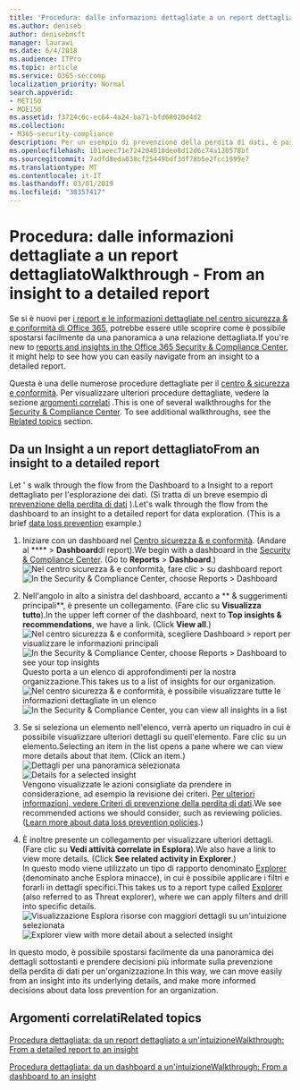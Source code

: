 ```yaml
---
title: 'Procedura: dalle informazioni dettagliate a un report dettagliato'
ms.author: deniseb
author: denisebmsft
manager: laurawi
ms.date: 6/4/2018
ms.audience: ITPro
ms.topic: article
ms.service: O365-seccomp
localization_priority: Normal
search.appverid:
- MET150
- MOE150
ms.assetid: f3724c6c-ec64-4a24-ba71-bfd68020d4d2
ms.collection:
- M365-security-compliance
description: Per un esempio di prevenzione della perdita di dati, è possibile passare da una &amp; panoramica a una relazione dettagliata nel centro sicurezza e conformità.
ms.openlocfilehash: 101aeec71e724204018dee8d12d6c74a120578bf
ms.sourcegitcommit: 7adfd8eda038cf25449bdf3df78b5e2fcc1999e7
ms.translationtype: MT
ms.contentlocale: it-IT
ms.lasthandoff: 03/01/2019
ms.locfileid: "30357417"
---
```

# <a name="walkthrough---from-an-insight-to-a-detailed-report"></a><span data-ttu-id="ad0ef-103">Procedura: dalle informazioni dettagliate a un report dettagliato</span><span class="sxs-lookup"><span data-stu-id="ad0ef-103">Walkthrough - From an insight to a detailed report</span></span>

<span data-ttu-id="ad0ef-104">Se si è nuovi per [i report e le informazioni dettagliate nel centro sicurezza &amp; e conformità di Office 365](reports-and-insights-in-security-and-compliance.md), potrebbe essere utile scoprire come è possibile spostarsi facilmente da una panoramica a una relazione dettagliata.</span><span class="sxs-lookup"><span data-stu-id="ad0ef-104">If you're new to [reports and insights in the Office 365 Security &amp; Compliance Center](reports-and-insights-in-security-and-compliance.md), it might help to see how you can easily navigate from an insight to a detailed report.</span></span> 
  
<span data-ttu-id="ad0ef-p101">Questa è una delle numerose procedure dettagliate per il [centro &amp; sicurezza e conformità](https://protection.office.com). Per visualizzare ulteriori procedure dettagliate, vedere la sezione [argomenti correlati](#related-topics) .</span><span class="sxs-lookup"><span data-stu-id="ad0ef-p101">This is one of several walkthroughs for the [Security &amp; Compliance Center](https://protection.office.com). To see additional walkthroughs, see the [Related topics](#related-topics) section.</span></span> 
  
## <a name="from-an-insight-to-a-detailed-report"></a><span data-ttu-id="ad0ef-107">Da un Insight a un report dettagliato</span><span class="sxs-lookup"><span data-stu-id="ad0ef-107">From an insight to a detailed report</span></span>

<span data-ttu-id="ad0ef-p102">Let ' s walk through the flow from the Dashboard to a Insight to a report dettagliato per l'esplorazione dei dati. (Si tratta di un breve esempio di [prevenzione della perdita di dati](data-loss-prevention-policies.md) ).</span><span class="sxs-lookup"><span data-stu-id="ad0ef-p102">Let's walk through the flow from the dashboard to an insight to a detailed report for data exploration. (This is a brief [data loss prevention](data-loss-prevention-policies.md) example.)</span></span> 
  
1. <span data-ttu-id="ad0ef-p103">Iniziare con un dashboard nel [Centro sicurezza &amp; e conformità](https://protection.office.com). (Andare al \*\*\*\* \> **Dashboard**di report).</span><span class="sxs-lookup"><span data-stu-id="ad0ef-p103">We begin with a dashboard in the [Security &amp; Compliance Center](https://protection.office.com). (Go to **Reports** \> **Dashboard**.)</span></span><br/><span data-ttu-id="ad0ef-112">![Nel centro sicurezza &amp; e conformità, fare clic \> su dashboard report](media/2a668c3d-3fa3-4e37-8149-46989b33ae8c.png)</span><span class="sxs-lookup"><span data-stu-id="ad0ef-112">![In the Security &amp; Compliance Center, choose Reports \> Dashboard](media/2a668c3d-3fa3-4e37-8149-46989b33ae8c.png)</span></span>
  
2. <span data-ttu-id="ad0ef-p104">Nell'angolo in alto a sinistra del dashboard, accanto a \*\* &amp; suggerimenti principali\*\*, è presente un collegamento. (Fare clic su **Visualizza tutto**).</span><span class="sxs-lookup"><span data-stu-id="ad0ef-p104">In the upper left corner of the dashboard, next to **Top insights &amp; recommendations**, we have a link. (Click **View all**.)</span></span><br/><span data-ttu-id="ad0ef-115">![Nel centro sicurezza &amp; e conformità, scegliere Dashboard \> report per visualizzare le informazioni principali](media/9bb64e11-494f-40a4-ab3d-8d3c7789f300.png)</span><span class="sxs-lookup"><span data-stu-id="ad0ef-115">![In the Security &amp; Compliance Center, choose Reports \> Dashboard to see your top insights](media/9bb64e11-494f-40a4-ab3d-8d3c7789f300.png)</span></span><br/><span data-ttu-id="ad0ef-116">Questo porta a un elenco di approfondimenti per la nostra organizzazione.</span><span class="sxs-lookup"><span data-stu-id="ad0ef-116">This takes us to a list of insights for our organization.</span></span><br/><span data-ttu-id="ad0ef-117">![Nel centro sicurezza &amp; e conformità, è possibile visualizzare tutte le informazioni dettagliate in un elenco](media/1289af77-bf5a-444a-97a1-03d8a83f75a9.png)</span><span class="sxs-lookup"><span data-stu-id="ad0ef-117">![In the Security &amp; Compliance Center, you can view all insights in a list](media/1289af77-bf5a-444a-97a1-03d8a83f75a9.png)</span></span>
  
3. <span data-ttu-id="ad0ef-p105">Se si seleziona un elemento nell'elenco, verrà aperto un riquadro in cui è possibile visualizzare ulteriori dettagli su quell'elemento. Fare clic su un elemento.</span><span class="sxs-lookup"><span data-stu-id="ad0ef-p105">Selecting an item in the list opens a pane where we can view more details about that item. (Click an item.)</span></span><br/><span data-ttu-id="ad0ef-120">![Dettagli per una panoramica selezionata](media/dcbb389f-23b0-4031-b789-4a49068af85a.png)</span><span class="sxs-lookup"><span data-stu-id="ad0ef-120">![Details for a selected insight](media/dcbb389f-23b0-4031-b789-4a49068af85a.png)</span></span><br/><span data-ttu-id="ad0ef-p106">Vengono visualizzate le azioni consigliate da prendere in considerazione, ad esempio la revisione dei criteri. [Per ulteriori informazioni, vedere Criteri di prevenzione della perdita di dati](data-loss-prevention-policies.md).</span><span class="sxs-lookup"><span data-stu-id="ad0ef-p106">We see recommended actions we should consider, such as reviewing policies. ([Learn more about data loss prevention policies](data-loss-prevention-policies.md).)</span></span>
    
4. <span data-ttu-id="ad0ef-p107">È inoltre presente un collegamento per visualizzare ulteriori dettagli. (Fare clic su **Vedi attività correlate in Esplora**).</span><span class="sxs-lookup"><span data-stu-id="ad0ef-p107">We also have a link to view more details. (Click **See related activity in Explorer**.)</span></span><br/><span data-ttu-id="ad0ef-125">In questo modo viene utilizzato un tipo di rapporto denominato [Explorer](use-explorer-in-security-and-compliance.md) (denominato anche Esplora minacce), in cui è possibile applicare i filtri e forarli in dettagli specifici.</span><span class="sxs-lookup"><span data-stu-id="ad0ef-125">This takes us to a report type called [Explorer](use-explorer-in-security-and-compliance.md) (also referred to as Threat explorer), where we can apply filters and drill into specific details.</span></span><br/><span data-ttu-id="ad0ef-126">![Visualizzazione Esplora risorse con maggiori dettagli su un'intuizione selezionata](media/3ad15b15-7158-44b7-beda-013351bd868e.png)</span><span class="sxs-lookup"><span data-stu-id="ad0ef-126">![Explorer view with more detail about a selected insight](media/3ad15b15-7158-44b7-beda-013351bd868e.png)</span></span>
  
<span data-ttu-id="ad0ef-127">In questo modo, è possibile spostarsi facilmente da una panoramica dei dettagli sottostanti e prendere decisioni più informate sulla prevenzione della perdita di dati per un'organizzazione.</span><span class="sxs-lookup"><span data-stu-id="ad0ef-127">In this way, we can move easily from an insight into its underlying details, and make more informed decisions about data loss prevention for an organization.</span></span>
  
## <a name="related-topics"></a><span data-ttu-id="ad0ef-128">Argomenti correlati</span><span class="sxs-lookup"><span data-stu-id="ad0ef-128">Related topics</span></span>

[<span data-ttu-id="ad0ef-129">Procedura dettagliata: da un report dettagliato a un'intuizione</span><span class="sxs-lookup"><span data-stu-id="ad0ef-129">Walkthrough: From a detailed report to an insight</span></span>](from-a-detailed-report-to-an-insight.md)
  
[<span data-ttu-id="ad0ef-130">Procedura dettagliata: da un dashboard a un'intuizione</span><span class="sxs-lookup"><span data-stu-id="ad0ef-130">Walkthrough: From a dashboard to an insight</span></span>](from-a-dashboard-to-an-insight.md)
  

